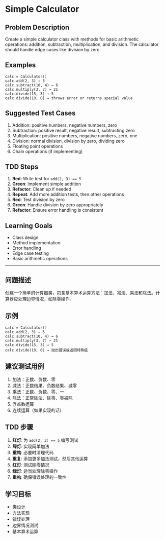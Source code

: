 # Simple Calculator

## Problem Description

Create a simple calculator class with methods for basic arithmetic operations: addition, subtraction, multiplication, and division. The calculator should handle edge cases like division by zero.

## Examples

```
calc = Calculator()
calc.add(2, 3) → 5
calc.subtract(10, 4) → 6
calc.multiply(3, 7) → 21
calc.divide(15, 3) → 5
calc.divide(10, 0) → throws error or returns special value
```

## Suggested Test Cases

1. Addition: positive numbers, negative numbers, zero
2. Subtraction: positive result, negative result, subtracting zero
3. Multiplication: positive numbers, negative numbers, zero, one
4. Division: normal division, division by zero, dividing zero
5. Floating point operations
6. Chain operations (if implementing)

## TDD Steps

1. **Red**: Write test for `add(2, 3) == 5`
2. **Green**: Implement simple addition
3. **Refactor**: Clean up if needed
4. **Repeat**: Add more addition tests, then other operations
5. **Red**: Test division by zero
6. **Green**: Handle division by zero appropriately
7. **Refactor**: Ensure error handling is consistent

## Learning Goals

- Class design
- Method implementation
- Error handling
- Edge case testing
- Basic arithmetic operations

---

## 问题描述

创建一个简单的计算器类，包含基本算术运算方法：加法、减法、乘法和除法。计算器应处理边界情况，如除零操作。

## 示例

```
calc = Calculator()
calc.add(2, 3) → 5
calc.subtract(10, 4) → 6
calc.multiply(3, 7) → 21
calc.divide(15, 3) → 5
calc.divide(10, 0) → 抛出错误或返回特殊值
```

## 建议测试用例

1. 加法：正数、负数、零
2. 减法：正数结果、负数结果、减零
3. 乘法：正数、负数、零、一
4. 除法：正常除法、除零、零被除
5. 浮点数运算
6. 连续运算（如果实现的话）

## TDD 步骤

1. **红灯**: 为 `add(2, 3) == 5` 编写测试
2. **绿灯**: 实现简单加法
3. **重构**: 必要时清理代码
4. **重复**: 添加更多加法测试，然后其他运算
5. **红灯**: 测试除零情况
6. **绿灯**: 适当处理除零操作
7. **重构**: 确保错误处理的一致性

## 学习目标

- 类设计
- 方法实现
- 错误处理
- 边界情况测试
- 基本算术运算